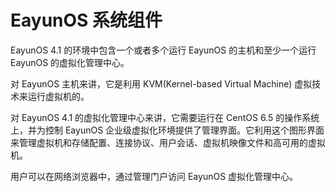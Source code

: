 # EayunOS 系统组件

EayunOS 4.1 的环境中包含一个或者多个运行 EayunOS 的主机和至少一个运行 EayunOS 的虚拟化管理中心。

对 EayunOS 主机来讲，它是利用 KVM(Kernel-based Virtual Machine) 虚拟技术来运行虚拟机的。

对 EayunOS 4.1 的虚拟化管理中心来讲，它需要运行在 CentOS 6.5 的操作系统上，并为控制 EayunOS 企业级虚拟化环境提供了管理界面。它利用这个图形界面来管理虚拟机和存储配置、连接协议、用户会话、虚拟机映像文件和高可用的虚拟机。

用户可以在网络浏览器中，通过管理门户访问 EayunOS 虚拟化管理中心。
